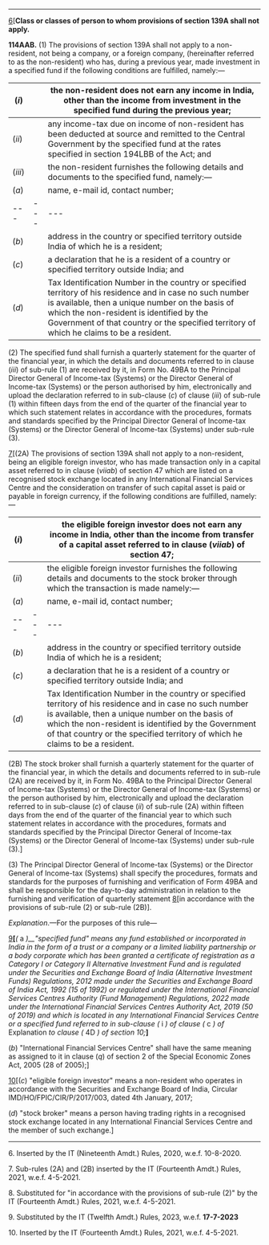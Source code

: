 ****

[6](javascript:ShowFootnote\('fn6'\);)[**Class or classes of person to whom provisions of section 139A shall not apply.**

**114AAB.** (1) The provisions of section 139A shall not apply to a non-resident, not being a company, or a foreign company, (hereinafter referred to as the non-resident) who has, during a previous year, made investment in a specified fund if the following conditions are fulfilled, namely:—

(_i_)|  | the non-resident does not earn any income in India, other than the income from investment in the specified fund during the previous year;  
---|---|---  
(_ii_)|  | any income-tax due on income of non-resident has been deducted at source and remitted to the Central Government by the specified fund at the rates specified in section 194LBB of the Act; and  
(_iii_)|  | the non-resident furnishes the following details and documents to the specified fund, namely:—  
(_a_)|  | name, e-mail id, contact number;  
---|---|---  
(_b_)|  | address in the country or specified territory outside India of which he is a resident;  
(_c_)|  | a declaration that he is a resident of a country or specified territory outside India; and  
(_d_)|  | Tax Identification Number in the country or specified territory of his residence and in case no such number is available, then a unique number on the basis of which the non-resident is identified by the Government of that country or the specified territory of which he claims to be a resident.  
  
(2) The specified fund shall furnish a quarterly statement for the quarter of the financial year, in which the details and documents referred to in clause (_iii_) of sub-rule (1) are received by it, in Form No. 49BA to the Principal Director General of Income-tax (Systems) or the Director General of Income-tax (Systems) or the person authorised by him, electronically and upload the declaration referred to in sub-clause (_c_) of clause (_iii_) of sub-rule (1) within fifteen days from the end of the quarter of the financial year to which such statement relates in accordance with the procedures, formats and standards specified by the Principal Director General of Income-tax (Systems) or the Director General of Income-tax (Systems) under sub-rule (3).

[7](javascript:ShowFootnote\('fn7'\);)[(2A) The provisions of section 139A shall not apply to a non-resident, being an eligible foreign investor, who has made transaction only in a capital asset referred to in clause (_viiab_) of section 47 which are listed on a recognised stock exchange located in any International Financial Services Centre and the consideration on transfer of such capital asset is paid or payable in foreign currency, if the following conditions are fulfilled, namely:—

(_i_)|  | the eligible foreign investor does not earn any income in India, other than the income from transfer of a capital asset referred to in clause (_viiab_) of section 47;  
---|---|---  
(_ii_)|  | the eligible foreign investor furnishes the following details and documents to the stock broker through which the transaction is made namely:—  
(_a_)|  | name, e-mail id, contact number;  
---|---|---  
(_b_)|  | address in the country or specified territory outside India of which he is a resident;  
(_c_)|  | a declaration that he is a resident of a country or specified territory outside India; and  
(_d_)|  | Tax Identification Number in the country or specified territory of his residence and in case no such number is available, then a unique number on the basis of which the non-resident is identified by the Government of that country or the specified territory of which he claims to be a resident.  
  
(2B) The stock broker shall furnish a quarterly statement for the quarter of the financial year, in which the details and documents referred to in sub-rule (2A) are received by it, in Form No. 49BA to the Principal Director General of Income-tax (Systems) or the Director General of Income-tax (Systems) or the person authorised by him, electronically and upload the declaration referred to in sub-clause (_c_) of clause (_ii_) of sub-rule (2A) within fifteen days from the end of the quarter of the financial year to which such statement relates in accordance with the procedures, formats and standards specified by the Principal Director General of Income-tax (Systems) or the Director General of Income-tax (Systems) under sub-rule (3).]

(3) The Principal Director General of Income-tax (Systems) or the Director General of Income-tax (Systems) shall specify the procedures, formats and standards for the purposes of furnishing and verification of Form 49BA and shall be responsible for the day-to-day administration in relation to the furnishing and verification of quarterly statement [8](javascript:ShowFootnote\('fn8'\);)[in accordance with the provisions of sub-rule (2) or sub-rule (2B)].

_Explanation_.—For the purposes of this rule—

[9](javascript:ShowFootnote\('fn9'\);)**[**_(_ a _)__"specified fund" means any fund established or incorporated in India in the form of a trust or a company or a limited liability partnership or a body corporate which has been granted a certificate of registration as a Category I or Category II Alternative Investment Fund and is regulated under the Securities and Exchange Board of India (Alternative Investment Funds) Regulations, 2012 made under the Securities and Exchange Board of India Act, 1992 (15 of 1992) or regulated under the International Financial Services Centres Authority (Fund Management) Regulations, 2022 made under the International Financial Services Centres Authority Act, 2019 (50 of 2019) and which is located in any International Financial Services Centre or a specified fund referred to in sub-clause (_ i _) of clause (_ c _) of_ Explanation _to clause (_ 4D _) of section 10;_**]**

(_b_) "International Financial Services Centre" shall have the same meaning as assigned to it in clause (_q_) of section 2 of the Special Economic Zones Act, 2005 (28 of 2005);]

[10](javascript:ShowFootnote\('fn10'\);)[(_c_) "eligible foreign investor" means a non-resident who operates in accordance with the Securities and Exchange Board of India, Circular IMD/HO/FPIC/CIR/P/2017/003, dated 4th January, 2017;

(_d_) "stock broker" means a person having trading rights in a recognised stock exchange located in any International Financial Services Centre and the member of such exchange.]

* * *

6\. Inserted by the IT (Nineteenth Amdt.) Rules, 2020, w.e.f. 10-8-2020.

7\. Sub-rules (2A) and (2B) inserted by the IT (Fourteenth Amdt.) Rules, 2021, w.e.f. 4-5-2021.

8\. Substituted for "in accordance with the provisions of sub-rule (2)" by the IT (Fourteenth Amdt.) Rules, 2021, w.e.f. 4-5-2021.

9\. Substituted by the IT (Twelfth Amdt.) Rules, 2023, w.e.f. **17-7-2023**

10\. Inserted by the IT (Fourteenth Amdt.) Rules, 2021, w.e.f. 4-5-2021.
